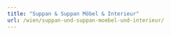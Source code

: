 ```yaml
---
title: "Suppan & Suppan Möbel & Interieur"
url: /wien/suppan-und-suppan-moebel-und-interieur/
---
```

